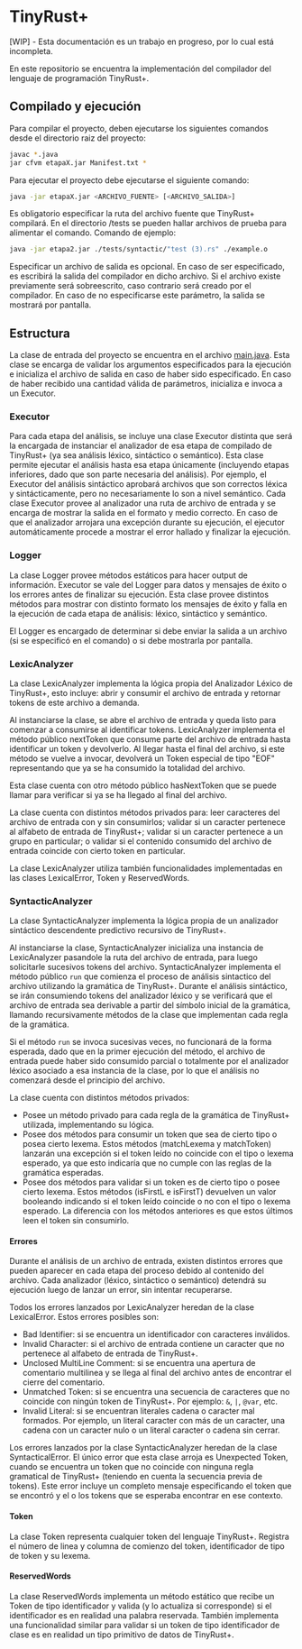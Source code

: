 # TinyRust+

[WIP] - Esta documentación es un trabajo en progreso, por lo cual está incompleta.

En este repositorio se encuentra la implementación del compilador del lenguaje de programación TinyRust+.

## Compilado y ejecución

Para compilar el proyecto, deben ejecutarse los siguientes comandos desde el directorio raiz del proyecto:

```bash
javac *.java
jar cfvm etapaX.jar Manifest.txt *
```

Para ejecutar el proyecto debe ejecutarse el siguiente comando:

```bash
java -jar etapaX.jar <ARCHIVO_FUENTE> [<ARCHIVO_SALIDA>]
```

Es obligatorio especificar la ruta del archivo fuente que TinyRust+ compilará. En el directorio /tests se pueden hallar archivos de prueba para alimentar el comando. Comando de ejemplo:

```bash
java -jar etapa2.jar ./tests/syntactic/"test (3).rs" ./example.o
```

Especificar un archivo de salida es opcional. En caso de ser especificado, es escribirá la salida del compilador en dicho archivo. Si el archivo existe previamente será sobreescrito, caso contrario será creado por el compilador. En caso de no especificarse este parámetro, la salida se mostrará por pantalla.

## Estructura

La clase de entrada del proyecto se encuentra en el archivo [main.java](./main.java). Esta clase se encarga de validar los argumentos especificados para la ejecución e inicializa el archivo de salida en caso de haber sido especificado. En caso de haber recibido una cantidad válida de parámetros, inicializa e invoca a un Executor.

### Executor

Para cada etapa del análisis, se incluye una clase Executor distinta que será la encargada de instanciar el analizador de esa etapa de compilado de TinyRust+ (ya sea análisis léxico, sintáctico o semántico). Esta clase permite ejecutar el análisis hasta esa etapa únicamente (incluyendo etapas inferiores, dado que son parte necesaria del análisis). Por ejemplo, el Executor del análisis sintáctico aprobará archivos que son correctos léxica y sintácticamente, pero no necesariamente lo son a nivel semántico.
Cada clase Executor provee al analizador una ruta de archivo de entrada y se encarga de mostrar la salida en el formato y medio correcto. En caso de que el analizador arrojara una excepción durante su ejecución, el ejecutor automáticamente procede a mostrar el error hallado y finalizar la ejecución.

### Logger

La clase Logger provee métodos estáticos para hacer output de información. Executor se vale del Logger para datos y mensajes de éxito o los errores antes de finalizar su ejecución. Esta clase provee distintos métodos para mostrar con distinto formato los mensajes de éxito y falla en la ejecución de cada etapa de análisis: léxico, sintáctico y semántico.

El Logger es encargado de determinar si debe enviar la salida a un archivo (si se especificó en el comando) o si debe mostrarla por pantalla.

### LexicAnalyzer

La clase LexicAnalyzer implementa la lógica propia del Analizador Léxico de TinyRust+, esto incluye: abrir y consumir el archivo de entrada y retornar tokens de este archivo a demanda.

Al instanciarse la clase, se abre el archivo de entrada y queda listo para comenzar a consumirse al identificar tokens. LexicAnalyzer implementa el método público nextToken que consume parte del archivo de entrada hasta identificar un token y devolverlo. Al llegar hasta el final del archivo, si este método se vuelve a invocar, devolverá un Token especial de tipo "EOF" representando que ya se ha consumido la totalidad del archivo.

Esta clase cuenta con otro método público hasNextToken que se puede llamar para verificar si ya se ha llegado al final del archivo.

La clase cuenta con distintos métodos privados para: leer caracteres del archivo de entrada con y sin consumirlos; validar si un caracter pertenece al alfabeto de entrada de TinyRust+; validar si un caracter pertenece a un grupo en particular; o validar si el contenido consumido del archivo de entrada coincide con cierto token en particular.

La clase LexicAnalyzer utiliza también funcionalidades implementadas en las clases LexicalError, Token y ReservedWords.

### SyntacticAnalyzer

La clase SyntacticAnalyzer implementa la lógica propia de un analizador sintáctico descendente predictivo recursivo de TinyRust+.

Al instanciarse la clase, SyntacticAnalyzer inicializa una instancia de LexicAnalyzer pasandole la ruta del archivo de entrada, para luego solicitarle sucesivos tokens del archivo. SyntacticAnalyzer implementa el método público `run` que comienza el proceso de análisis sintactico del archivo utilizando la gramática de TinyRust+. Durante el análisis sintáctico, se irán consumiendo tokens del analizador léxico y se verificará que el archivo de entrada sea derivable a partir del símbolo inicial de la gramática, llamando recursivamente métodos de la clase que implementan cada regla de la gramática.

Si el método `run` se invoca sucesivas veces, no funcionará de la forma esperada, dado que en la primer ejecución del método, el archivo de entrada puede haber sido consumido parcial o totalmente por el analizador léxico asociado a esa instancia de la clase, por lo que el análisis no comenzará desde el principio del archivo.

La clase cuenta con distintos métodos privados:

- Posee un método privado para cada regla de la gramática de TinyRust+ utilizada, implementando su lógica.
- Posee dos métodos para consumir un token que sea de cierto tipo o posea cierto lexema. Estos métodos (matchLexema y matchToken) lanzarán una excepción si el token leído no coincide con el tipo o lexema esperado, ya que esto indicaría que no cumple con las reglas de la gramática esperadas.
- Posee dos métodos para validar si un token es de cierto tipo o posee cierto lexema. Estos métodos (isFirstL e isFirstT) devuelven un valor booleando indicando si el token leído coincide o no con el tipo o lexema esperado. La diferencia con los métodos anteriores es que estos últimos leen el token sin consumirlo.

#### Errores

Durante el análisis de un archivo de entrada, existen distintos errores que pueden aparecer en cada etapa del proceso debido al contenido del archivo. Cada analizador (léxico, sintáctico o semántico) detendrá su ejecución luego de lanzar un error, sin intentar recuperarse.

Todos los errores lanzados por LexicAnalyzer heredan de la clase LexicalError. Estos errores posibles son:

- Bad Identifier: si se encuentra un identificador con caracteres inválidos.
- Invalid Character: si el archivo de entrada contiene un caracter que no pertenece al alfabeto de entrada de TinyRust+.
- Unclosed MultiLine Comment: si se encuentra una apertura de comentario multilinea y se llega al final del archivo antes de encontrar el cierre del comentario.
- Unmatched Token: si se encuentra una secuencia de caracteres que no coincide con ningún token de TinyRust+. Por ejemplo: `&`, `|`, `@var`, etc.
- Invalid Literal: si se encuentran literales cadena o caracter mal formados. Por ejemplo, un literal caracter con más de un caracter, una cadena con un caracter nulo o un literal caracter o cadena sin cerrar.

Los errores lanzados por la clase SyntacticAnalyzer heredan de la clase SyntacticalError. El único error que esta clase arroja es Unexpected Token, cuando se encuentra un token que no coincide con ninguna regla gramatical de TinyRust+ (teniendo en cuenta la secuencia previa de tokens). Este error incluye un completo mensaje especificando el token que se encontró y el o los tokens que se esperaba encontrar en ese contexto.

#### Token

La clase Token representa cualquier token del lenguaje TinyRust+. Registra el número de linea y columna de comienzo del token, identificador de tipo de token y su lexema.

#### ReservedWords

La clase ReservedWords implementa un método estático que recibe un Token de tipo identificador y valida (y lo actualiza si corresponde) si el identificador es en realidad una palabra reservada. También implementa una funcionalidad similar para validar si un token de tipo identificador de clase es en realidad un tipo primitivo de datos de TinyRust+.
